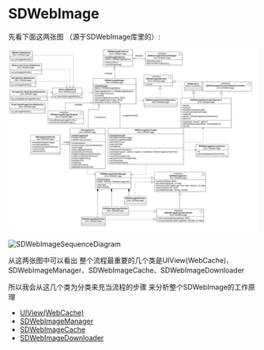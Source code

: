 # SDWebImage

先看下面这两张图 （源于SDWebImage库里的）:

![SDWebImageClassDiagram](./Pics/SDWebImageClassDiagram.png)

![SDWebImageSequenceDiagram](https://github.com/authhwang/webImageFrameworkCompareFromYYWebImageAndSDWebImage/tree/master/SDWebImage/Pics/SDWebImageSequenceDiagram.png)

从这两张图中可以看出 整个流程最重要的几个类是UIView(WebCache)、SDWebImageManager、SDWebImageCache、SDWebImageDownloader 

所以我会从这几个类为分类来充当流程的步骤 来分析整个SDWebImage的工作原理

* [UIView(WebCache)]()
* [SDWebImageManager]()
* [SDWebImageCache]()
* [SDWebImageDownloader]()